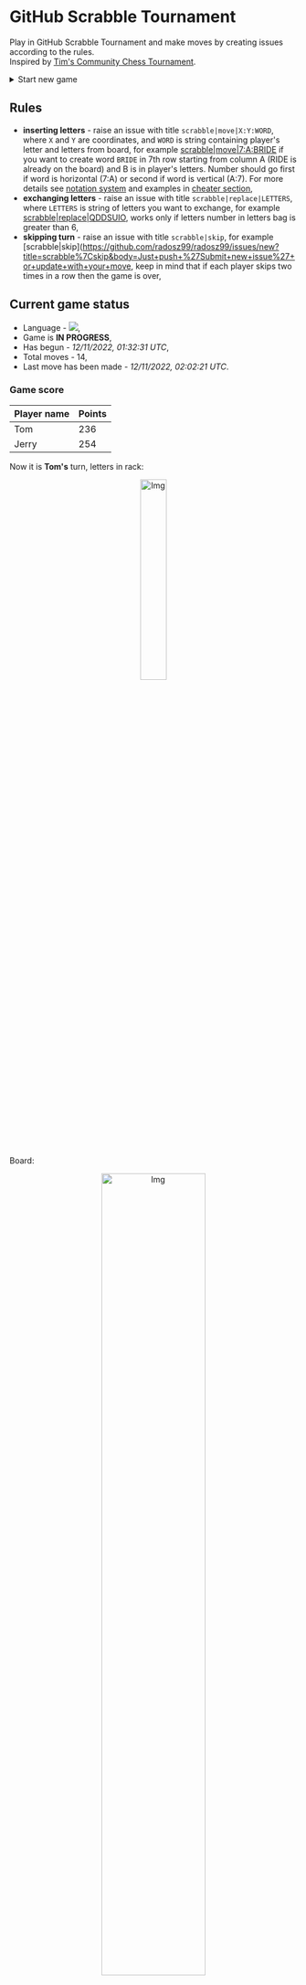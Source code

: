 
# GitHub Scrabble Tournament
Play in GitHub Scrabble Tournament and make moves by creating issues according to the rules.    
Inspired by [Tim's Community Chess Tournament](https://github.com/timburgan/).

<details>
  <summary>Start new game</summary>
  
 
 - [GB](https://github.com/radosz99/radosz99/issues/new?title=scrabble%7Cinit%7CGB&body=Just+push+%27Submit+new+issue%27+or+update+with+your+move)  ![](https://raw.githubusercontent.com/radosz99/radosz99/main/flags/GB.png)
 - [PL](https://github.com/radosz99/radosz99/issues/new?title=scrabble%7Cinit%7CPL&body=Just+push+%27Submit+new+issue%27+or+update+with+your+move)  ![](https://raw.githubusercontent.com/radosz99/radosz99/main/flags/PL.png)
 - [ES](https://github.com/radosz99/radosz99/issues/new?title=scrabble%7Cinit%7CES&body=Just+push+%27Submit+new+issue%27+or+update+with+your+move)  ![](https://raw.githubusercontent.com/radosz99/radosz99/main/flags/ES.png)
 - [DE](https://github.com/radosz99/radosz99/issues/new?title=scrabble%7Cinit%7CDE&body=Just+push+%27Submit+new+issue%27+or+update+with+your+move)  ![](https://raw.githubusercontent.com/radosz99/radosz99/main/flags/DE.png)
 - [FR](https://github.com/radosz99/radosz99/issues/new?title=scrabble%7Cinit%7CFR&body=Just+push+%27Submit+new+issue%27+or+update+with+your+move)  ![](https://raw.githubusercontent.com/radosz99/radosz99/main/flags/FR.png)
</details>
        

## Rules
 - **inserting letters** - raise an issue with title `scrabble|move|X:Y:WORD`, where `X` and `Y` are coordinates, and `WORD` is string containing player's letter and letters from board, for example [scrabble&#124;move&#124;7:A:BRIDE](https://github.com/radosz99/radosz99/issues/new?title=scrabble%7Cmove%7C7%3AA%3ABRIDE&body=Just+push+%27Submit+new+issue%27+or+update+with+your+move) if you want to create word `BRIDE` in 7th row starting from column A (RIDE is already on the board) and B is in player's letters. Number should go first if word is horizontal (7:A) or second if word is vertical (A:7). For more details see [notation system](https://en.wikipedia.org/wiki/Scrabble#Notation_system) and examples in [cheater section](#cheater),
 - **exchanging letters** - raise an issue with title `scrabble|replace|LETTERS`, where `LETTERS` is string of letters you want to exchange, for example [scrabble&#124;replace&#124;QDDSUIO](https://github.com/radosz99/radosz99/issues/new?title=scrabble%7Creplace%7CQDDSUIO&body=Just+push+%27Submit+new+issue%27+or+update+with+your+move), works only if letters number in letters bag is greater than 6,
 - **skipping turn** - raise an issue with title `scrabble|skip`, for example [scrabble&#124;skip](https://github.com/radosz99/radosz99/issues/new?title=scrabble%7Cskip&body=Just+push+%27Submit+new+issue%27+or+update+with+your+move, keep in mind that if each player skips two times in a row then the game is over,

## Current game status
 - Language - ![](https://raw.githubusercontent.com/radosz99/radosz99/main/flags/ES.png),
 - Game is **IN PROGRESS**,
 - Has begun - *12/11/2022, 01:32:31 UTC*,
 - Total moves - 14,
 - Last move has been made - *12/11/2022, 02:02:21 UTC*.
    
### Game score
| Player name | Points |
 | - | - |  
| Tom | 236
| Jerry | 254

Now it is **Tom's** turn, letters in rack:
<p align="center">
    <img src="https://raw.githubusercontent.com/radosz99/radosz99/main/rack.png" width=30% alt="Img"/>
</p>

Board:
<p align="center">
<img src="https://raw.githubusercontent.com/radosz99/radosz99/main/board.png" width=60% alt="Img"/>
</p>
    
## User leaderboard
| Moves | Who | Points |
| - | - | - |
| 14 | [@radosz99](github.com/radosz99)| 490

<a name="cheater"></a>
## Cheater section  
Try out my algorithm and check the moves that were found based on the state of the board and rack. :cowboy_hat_face:
<details>
  <summary>Reveal some fancy moves :)</summary>
  
  | Id | Move | Points |
  | - | - | - |  
|1 | [0:L:bodi](https://github.com/radosz99/radosz99/issues/new?title=scrabble%7Cmove%7C0%3AL%3Abodi&body=Just+push+%27Submit+new+issue%27+or+update+with+your+move) | 21 
|2 | [0:L:biso](https://github.com/radosz99/radosz99/issues/new?title=scrabble%7Cmove%7C0%3AL%3Abiso&body=Just+push+%27Submit+new+issue%27+or+update+with+your+move) | 18 
|3 | [0:L:bous](https://github.com/radosz99/radosz99/issues/new?title=scrabble%7Cmove%7C0%3AL%3Abous&body=Just+push+%27Submit+new+issue%27+or+update+with+your+move) | 18 
|4 | [0:L:buso](https://github.com/radosz99/radosz99/issues/new?title=scrabble%7Cmove%7C0%3AL%3Abuso&body=Just+push+%27Submit+new+issue%27+or+update+with+your+move) | 18 
|5 | [8:C:quios](https://github.com/radosz99/radosz99/issues/new?title=scrabble%7Cmove%7C8%3AC%3Aquios&body=Just+push+%27Submit+new+issue%27+or+update+with+your+move) | 15 
|6 | [O:3:quisa](https://github.com/radosz99/radosz99/issues/new?title=scrabble%7Cmove%7CO%3A3%3Aquisa&body=Just+push+%27Submit+new+issue%27+or+update+with+your+move) | 14 
|7 | [14:D:quiso](https://github.com/radosz99/radosz99/issues/new?title=scrabble%7Cmove%7C14%3AD%3Aquiso&body=Just+push+%27Submit+new+issue%27+or+update+with+your+move) | 14 
|8 | [F:1:musido](https://github.com/radosz99/radosz99/issues/new?title=scrabble%7Cmove%7CF%3A1%3Amusido&body=Just+push+%27Submit+new+issue%27+or+update+with+your+move) | 13 
|9 | [8:C:quio](https://github.com/radosz99/radosz99/issues/new?title=scrabble%7Cmove%7C8%3AC%3Aquio&body=Just+push+%27Submit+new+issue%27+or+update+with+your+move) | 13 
|10 | [F:1:muidos](https://github.com/radosz99/radosz99/issues/new?title=scrabble%7Cmove%7CF%3A1%3Amuidos&body=Just+push+%27Submit+new+issue%27+or+update+with+your+move) | 11 
</details>
    
## Latest moves
<details>
<summary>Show 10 latest moves</summary>
  
  
  | Id | Type | Move / Letters to replace | Created words / New letters | Date | Points | Player | Who |
  | - | - | - | - | - | - | - | - |
|13| INSERT | O:10:vanos | ['VANOS'] | 12/11/2022, 02:02:21 UTC | 27 | Jerry | [@radosz99](github.com/radosz99) |
|12| INSERT | H:0:uy | ['UY'] | 12/11/2022, 02:01:18 UTC | 15 | Tom | [@radosz99](github.com/radosz99) |
|11| INSERT | 1:F:muyendo | ['MUYENDO'] | 12/11/2022, 02:00:02 UTC | 21 | Jerry | [@radosz99](github.com/radosz99) |
|10| INSERT | F:8:onix | ['ONIX'] | 12/11/2022, 01:57:28 UTC | 13 | Tom | [@radosz99](github.com/radosz99) |
|9| REPLACE | ['T', 'E', 'N', 'L', 'T', 'D', 'E'] | DYENUMR | 12/11/2022, 01:49:30 UTC | 0 | Jerry | [@radosz99](github.com/radosz99) |
|8| INSERT | L:0:bogan | ['BOGAN'] | 12/11/2022, 01:47:36 UTC | 22 | Tom | [@radosz99](github.com/radosz99) |
|7| INSERT | 7:L:pega | ['PEGA'] | 12/11/2022, 01:46:33 UTC | 30 | Jerry | [@radosz99](github.com/radosz99) |
|6| INSERT | M:6:helearia | ['HELEARIA'] | 12/11/2022, 01:45:31 UTC | 82 | Tom | [@radosz99](github.com/radosz99) |
|5| INSERT | 13:H:escosado | ['ESCOSADO'] | 12/11/2022, 01:42:18 UTC | 84 | Jerry | [@radosz99](github.com/radosz99) |
|4| INSERT | 4:H:zorruna | ['ZORRUNA'] | 12/11/2022, 01:40:51 UTC | 44 | Tom | [@radosz99](github.com/radosz99) |
</details>
    